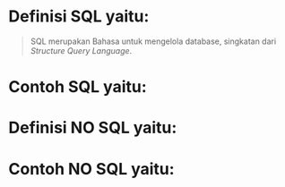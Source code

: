 # Definisi SQL yaitu:
> SQL merupakan Bahasa untuk mengelola database, singkatan dari _Structure Query Language_.

# Contoh SQL yaitu: 
> 

# Definisi NO SQL yaitu: 
> 

# Contoh NO SQL yaitu: 
>

